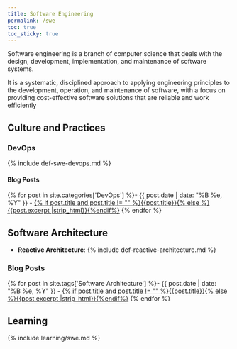 ```yaml
---
title: Software Engineering
permalink: /swe
toc: true
toc_sticky: true
---
```


Software engineering is a branch of computer science that deals with the design, development, implementation, and maintenance of software systems.

It is a systematic, disciplined approach to applying engineering principles to the development, operation, and maintenance of software, with a focus on providing cost-effective software solutions that are reliable and work efficiently
 
## Culture and Practices

### DevOps

{% include def-swe-devops.md %}

#### Blog Posts

{% for post in site.categories['DevOps'] %}- {{ post.date | date: "%B %e, %Y" }} - <a href="{{ site.baseurl }}{{ post.url }}">{% if post.title and post.title != "" %}{{post.title}}{% else %}{{post.excerpt |strip_html}}{%endif%}</a>
{% endfor %}

## Software Architecture

- **Reactive Architecture**: {% include def-reactive-architecture.md %}

### Blog Posts

{% for post in site.tags['Software Architecture'] %}- {{ post.date | date: "%B %e, %Y" }} - <a href="{{ site.baseurl }}{{ post.url }}">{% if post.title and post.title != "" %}{{post.title}}{% else %}{{post.excerpt |strip_html}}{%endif%}</a>
{% endfor %}

## Learning

{% include learning/swe.md %}